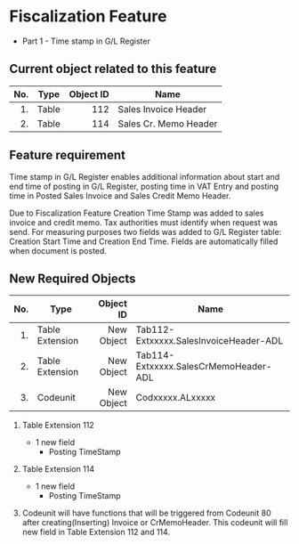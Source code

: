 # Fiscalization Feature

- Part 1 - Time stamp in G/L Register

## Current object related to this feature

No.|Type|Object ID|Name
--:|----|-----------:|--------
1.|Table|112|Sales Invoice Header
2.|Table|114|Sales Cr. Memo Header

## Feature requirement

Time stamp in G/L Register enables additional information about start and end time of posting in G/L Register, posting time in VAT Entry and posting time in Posted Sales Invoice and Sales Credit Memo Header.

Due to Fiscalization Feature Creation Time Stamp was added to sales invoice and credit memo. Tax authorities must identify when request was send. For measuring purposes two fields was added to G/L Register table: Creation Start Time and Creation End Time. Fields are automatically filled when document is posted.

## New Required Objects

No.|Type|Object ID|Name
--:|----|-----------:|--------
1.|Table Extension|New Object|Tab112-Extxxxxx.SalesInvoiceHeader-ADL
2.|Table Extension|New Object|Tab114-Extxxxxx.SalesCrMemoHeader-ADL
3.|Codeunit|New Object|Codxxxxx.ALxxxxx

1. Table Extension 112
    - 1 new field 
      - Posting TimeStamp

2. Table Extension 114
    - 1 new field 
      - Posting TimeStamp

3. Codeunit will have functions that will be triggered from Codeunit 80 after creating(Inserting) Invoice or CrMemoHeader. This codeunit will fill new field in Table Extension 112 and 114.